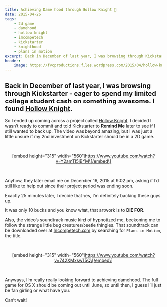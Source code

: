 ```yaml
---
title: Achieving Dame hood through Hollow Knight 👾
date: 2015-04-26
tags:
    - 2d game
    - damehood
    - hollow knight
    - imcompetech
    - kickstarter
    - knighthood
    - plans in motion
excerpt: Back in December of last year, I was browsing through Kickstarter - eager to spend my limited college student cash on something awesome. I found Hollow Knight.
header:
    image: https://fvcproductions.files.wordpress.com/2015/04/hollow-knight.jpg?w=1024&h=436&crop=1
---
```


Back in December of last year, I was browsing through Kickstarter - eager to spend my limited college student cash on something awesome. I found [Hollow Knight](https://www.kickstarter.com/projects/11662585/hollow-knight "Hollow Knight").
----------------------------------------------------------------------------------------------------------------------------------------------------------------------------------------------------------------------------------------------

So I ended up coming across a project called [Hollow
Knight](https://www.kickstarter.com/projects/11662585/hollow-knight "Hollow Knight").
I decided I wasn’t ready to commit and told Kickstarter to **Remind Me**
later to see if I still wanted to back up. The video was beyond amazing,
but I was just a little unsure if my 2nd investment on Kickstarter
should be in a 2D game.

 

<div style="clear:both;text-align:center;">

\[embed height="315"
width="560"\]https://www.youtube.com/watch?v=Y2amTl5lBYM\[/embed\]

</div>

 

Anyhow, they later email me on December 16, 2015 at 9:02 pm, asking if
I’d still like to help out since their project period was ending soon.

Exactly 25 minutes later, I decide that yes, I’m definitely backing
these guys up.

It was only 10 bucks and you know what, that artwork is to **DIE FOR**.

Also, the video’s soundtrack music kind of hypnotized me, beckoning me
to follow the strange little bug creatures/beetle thingies. That
soundtrack can be downloaded over at
[Incompetech.com](https://incompetech.com/music/royalty-free/ "Incompetech")
by searching for `Plans in Motion`, the title.

 

<div style="clear:both;text-align:center;">

\[embed height="315"
width="560"\]https://www.youtube.com/watch?v=742XMxswT5Q\[/embed\]

</div>

 

Anyways, I’m really really looking forward to achieving damehood. The
full game for OS X should be coming out until June, so until then, I
guess I’ll just be fan girling or what have you.

Can’t wait!
